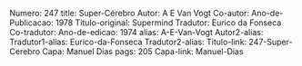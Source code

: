 Numero: 247
title: Super-Cérebro
Autor: A E Van Vogt
Co-autor: 
Ano-de-Publicacao: 1978
Titulo-original: Supermind
Tradutor: Eurico da Fonseca
Co-tradutor: 
Ano-de-edicao: 1974
alias: A-E-Van-Vogt
Autor2-alias: 
Tradutor1-alias: Eurico-da-Fonseca
Tradutor2-alias: 
Titulo-link: 247-Super-Cerebro
Capa: Manuel Dias
pags: 205
Capa-link: Manuel-Dias